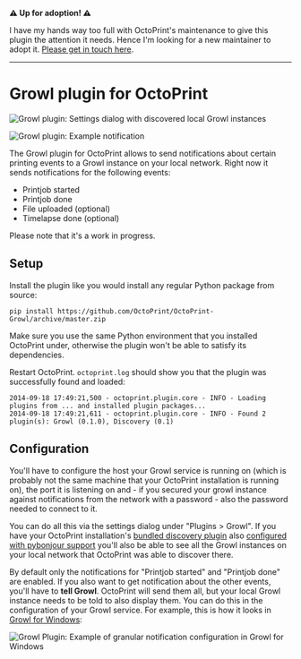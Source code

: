 **⚠ Up for adoption! ⚠**

I have my hands way too full with OctoPrint's maintenance to give this plugin the attention it needs. Hence I'm looking for a new maintainer to adopt it. [Please get in touch here](https://github.com/OctoPrint/OctoPrint-Growl/issues/7).

---

# Growl plugin for OctoPrint

![Growl plugin: Settings dialog with discovered local Growl instances](http://i.imgur.com/glZq5zJl.png)

![Growl plugin: Example notification](http://i.imgur.com/cqYpfR4l.png)

The Growl plugin for OctoPrint allows to send notifications about certain printing events to a Growl instance on your
local network. Right now it sends notifications for the following events:
 
  * Printjob started
  * Printjob done
  * File uploaded (optional)
  * Timelapse done (optional)
 
Please note that it's a work in progress.

## Setup

Install the plugin like you would install any regular Python package from source:

    pip install https://github.com/OctoPrint/OctoPrint-Growl/archive/master.zip
    
Make sure you use the same Python environment that you installed OctoPrint under, otherwise the plugin
won't be able to satisfy its dependencies.

Restart OctoPrint. `octoprint.log` should show you that the plugin was successfully found and loaded:

    2014-09-18 17:49:21,500 - octoprint.plugin.core - INFO - Loading plugins from ... and installed plugin packages...
    2014-09-18 17:49:21,611 - octoprint.plugin.core - INFO - Found 2 plugin(s): Growl (0.1.0), Discovery (0.1)

## Configuration

You'll have to configure the host your Growl service is running on (which is probably not the same machine that 
your OctoPrint installation is running on), the port it is listening on and - if you secured your growl instance against
notifications from the network with a password - also the password needed to connect to it.

You can do all this via the settings dialog under "Plugins > Growl". If you have your OctoPrint installation's 
[bundled discovery plugin](https://github.com/foosel/OctoPrint/wiki/Plugin:-Discovery) also 
[configured with pybonjour support](https://github.com/foosel/OctoPrint/wiki/Plugin:-Discovery#installing-pybonjour) 
you'll also be able to see all the Growl instances on your local network that OctoPrint was able to discover there.

By default only the notifications for "Printjob started" and "Printjob done" are enabled. If you also want to get 
notification about the other events, you'll have to **tell Growl**. OctoPrint will send them all, but your local Growl
instance needs to be told to also display them. You can do this in the configuration of your Growl service. For example,
this is how it looks in [Growl for Windows](http://www.growlforwindows.com/gfw/):

![Growl Plugin: Example of granular notification configuration in Growl for Windows](http://i.imgur.com/Z0wJy8Bl.png)

